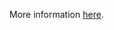 More information [here](https://docs.bridgecrew.io/docs/ensure-that-app-service-enables-http-logging).
